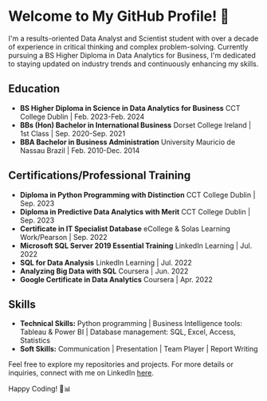 # Welcome to My GitHub Profile! 👋

I'm a results-oriented Data Analyst and Scientist student with over a decade of experience in critical thinking and complex problem-solving. Currently pursuing a BS Higher Diploma in Data Analytics for Business, I'm dedicated to staying updated on industry trends and continuously enhancing my skills.

## Education
- **BS Higher Diploma in Science in Data Analytics for Business** CCT College Dublin | Feb. 2023-Feb. 2024
- **BBs (Hon) Bachelor in International Business** Dorset College Ireland | 1st Class | Sep. 2020-Sep. 2021
- **BBA Bachelor in Business Administration** University Mauricio de Nassau Brazil | Feb. 2010-Dec. 2014

## Certifications/Professional Training
- **Diploma in Python Programming with Distinction** CCT College Dublin | Sep. 2023
- **Diploma in Predictive Data Analytics with Merit** CCT College Dublin | Sep. 2023
- **Certificate in IT Specialist Database** eCollege & Solas Learning Work/Pearson | Sep. 2022
- **Microsoft SQL Server 2019 Essential Training** LinkedIn Learning | Jul. 2022
- **SQL for Data Analysis** LinkedIn Learning | Jul. 2022
- **Analyzing Big Data with SQL** Coursera | Jun. 2022
- **Google Certificate in Data Analytics** Coursera | Apr. 2022

## Skills
- **Technical Skills:** Python programming | Business Intelligence tools: Tableau & Power BI | Database management: SQL, Excel, Access, Statistics
- **Soft Skills:** Communication | Presentation | Team Player | Report Writing

Feel free to explore my repositories and projects. For more details or inquiries, connect with me on LinkedIn [here](https://www.linkedin.com/in/natalia-de-oliveira-rodrigues).

Happy Coding! 🚀📊
